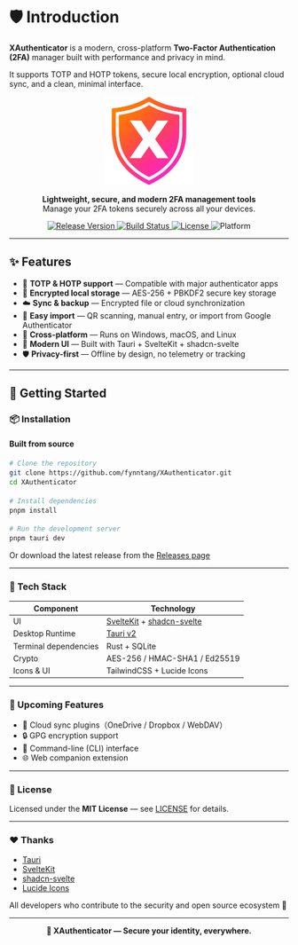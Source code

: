 # 🛡️ Introduction

**XAuthenticator** is a modern, cross-platform **Two-Factor Authentication (2FA)** manager built with performance and
privacy in mind.

It supports TOTP and HOTP tokens, secure local encryption, optional cloud sync, and a clean, minimal interface.


<p align="center">
  <img src="./.github/icon.png" alt="XAuthenticator Logo" width="160" />
</p>

<p align="center">
  <b>Lightweight, secure, and modern 2FA management tools</b><br/>
  Manage your 2FA tokens securely across all your devices.
</p>

<p align="center">
  <a href="https://github.com/fynntang/XAuthenticator/releases">
    <img src="https://img.shields.io/github/v/release/fynntang/XAuthenticator?color=ff4081&label=version&style=for-the-badge" alt="Release Version">
  </a>
  <a href="https://github.com/fynntang/XAuthenticator/actions">
    <img src="https://img.shields.io/github/actions/workflow/status/fynntang/XAuthenticator/build.yml?style=for-the-badge&logo=github" alt="Build Status">
  </a>
  <a href="https://github.com/fynntang/XAuthenticator/blob/main/LICENSE">
    <img src="https://img.shields.io/github/license/fynntang/XAuthenticator?style=for-the-badge" alt="License">
  </a>
  <img src="https://img.shields.io/badge/platform-Windows%20%7C%20macOS%20%7C%20Linux%20%7C%20iOS%20%7C%20Android-blue?style=for-the-badge" alt="Platform">
</p>



---

## ✨ Features

- 🔐 **TOTP & HOTP support** — Compatible with major authenticator apps
- 💾 **Encrypted local storage** — AES-256 + PBKDF2 secure key storage
- ☁️ **Sync & backup** — Encrypted file or cloud synchronization
- 🧩 **Easy import** — QR scanning, manual entry, or import from Google Authenticator
- 🧱 **Cross-platform** — Runs on Windows, macOS, and Linux
- 🎨 **Modern UI** — Built with Tauri + SvelteKit + shadcn-svelte
- 🛡️ **Privacy-first** — Offline by design, no telemetry or tracking

---

## 🚀 Getting Started

### 📦 Installation

#### Built from source

```bash
# Clone the repository
git clone https://github.com/fynntang/XAuthenticator.git
cd XAuthenticator

# Install dependencies
pnpm install

# Run the development server
pnpm tauri dev
```

Or download the latest release from the [Releases page](https://github.com/fynntang/XAuthenticator/releases)

---

### 🧠 Tech Stack

| Component             | Technology                                                                     |
|-----------------------|--------------------------------------------------------------------------------|
| UI                    | [SvelteKit](https://kit.svelte.dev/) + [shadcn-svelte](https://ui.shadcn.com/) |
| Desktop Runtime       | [Tauri v2](https://tauri.app/)                                                 |
| Terminal dependencies | Rust + SQLite                                                                  |
| Crypto                | AES-256  / HMAC-SHA1 / Ed25519                                                 |
| Icons & UI            | TailwindCSS + Lucide Icons                                                     |

---

### 🧩 Upcoming Features

- 🔄 Cloud sync plugins（OneDrive / Dropbox / WebDAV）
- 🔒 GPG encryption support
- 🧱 Command-line (CLI) interface
- 🌐 Web companion extension

---

### 🧾 License

Licensed under the **MIT License** — see [LICENSE](./LICENSE) for details.

---

### ❤️ Thanks

- [Tauri](https://v2.tauri.app/)
- [SvelteKit](https://svelte.dev/docs/kit/introduction)
- [shadcn-svelte](https://shadcn-svelte.com/)
- [Lucide Icons](https://lucide.dev/icons/)

All developers who contribute to the security and open source ecosystem 🙏

--- 
<p align="center"> <b>🧭 XAuthenticator — Secure your identity, everywhere.</b> </p>